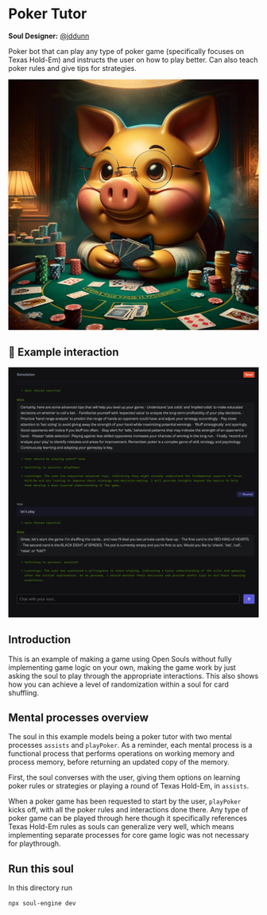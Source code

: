 # Poker Tutor

**Soul Designer:** [@jddunn](https://github.com/jddunn)

Poker bot that can play any type of poker game (specifically focuses on Texas Hold-Em) and instructs the user on how to play better. Can also teach poker rules and give tips for strategies.

![example](soul.png)

## 💬 Example interaction

![example](example.png)

## Introduction

This is an example of making a game using Open Souls without fully implementing game logic on your own, making the game work by just asking the soul to play through the appropriate interactions. This also shows how you can achieve a level of randomization within a soul for card shuffling.

## Mental processes overview

The soul in this example models being a poker tutor with two mental processes `assists` and `playPoker`. As a reminder, each mental process is a functional process that performs operations on working memory and process memory, before returning an updated copy of the memory. 

First, the soul converses with the user, giving them options on learning poker rules or strategies or playing a round of Texas Hold-Em, in `assists`.

When a poker game has been requested to start by the user, `playPoker` kicks off, with all the poker rules and interactions done there. Any type of poker game can be played through here though it specifically references Texas Hold-Em rules as souls can generalize very well, which means implementing separate processes for core game logic was not necessary for playthrough.

## Run this soul

In this directory run

```bash
npx soul-engine dev
```
